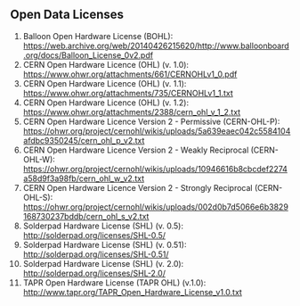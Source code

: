 ## Open Data Licenses

1. Balloon Open Hardware License (BOHL): https://web.archive.org/web/20140426215620/http://www.balloonboard.org/docs/Balloon_License_0v2.pdf
1. CERN Open Hardware Licence (OHL) (v. 1.0): https://www.ohwr.org/attachments/661/CERNOHLv1_0.pdf
1. CERN Open Hardware Licence (OHL) (v. 1.1): https://www.ohwr.org/attachments/735/CERNOHLv1_1.txt
1. CERN Open Hardware Licence (OHL) (v. 1.2): https://www.ohwr.org/attachments/2388/cern_ohl_v_1_2.txt
1. CERN Open Hardware Licence Version 2 - Permissive (CERN-OHL-P): https://ohwr.org/project/cernohl/wikis/uploads/5a639eaec042c5584104afdbc9350245/cern_ohl_p_v2.txt
1. CERN Open Hardware Licence Version 2 - Weakly Reciprocal (CERN- OHL-W): https://ohwr.org/project/cernohl/wikis/uploads/10946616b8cbcdef2274a58d9f3a98fb/cern_ohl_w_v2.txt
1. CERN Open Hardware Licence Version 2 - Strongly Reciprocal (CERN-OHL-S): https://ohwr.org/project/cernohl/wikis/uploads/002d0b7d5066e6b3829168730237bddb/cern_ohl_s_v2.txt
1. Solderpad Hardware License (SHL) (v. 0.5): http://solderpad.org/licenses/SHL-0.5/
1. Solderpad Hardware License (SHL) (v. 0.51): http://solderpad.org/licenses/SHL-0.51/
1. Solderpad Hardware License (SHL) (v. 2.0): http://solderpad.org/licenses/SHL-2.0/
1. TAPR Open Hardware License (TAPR OHL) (v.1.0): http://www.tapr.org/TAPR_Open_Hardware_License_v1.0.txt
